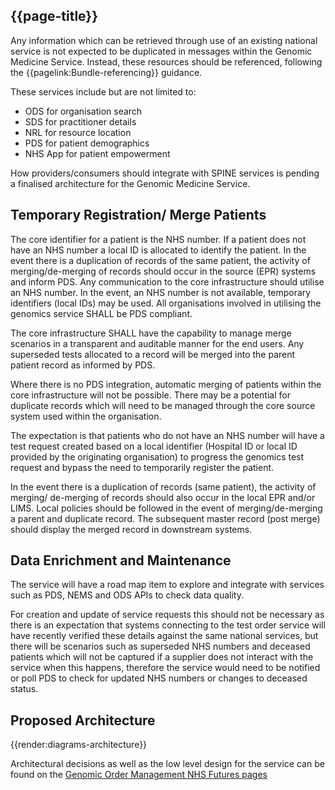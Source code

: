 ## {{page-title}}

Any information which can be retrieved through use of an existing national service is not expected to be duplicated in messages within the Genomic Medicine Service. Instead, these resources should be referenced, following the {{pagelink:Bundle-referencing}} guidance. 

These services include but are not limited to:
- ODS for organisation search
- SDS for practitioner details
- NRL for resource location
- PDS for patient demographics
- NHS App for patient empowerment

How providers/consumers should integrate with SPINE services is pending a finalised architecture for the Genomic Medicine Service.

## Temporary Registration/ Merge Patients 

The core identifier for a patient is the NHS number. If a patient does not have an NHS number a local ID  is allocated  to identify the patient.  In the event there is a duplication of records of the same patient, the activity of merging/de-merging of records should occur in the source (EPR) systems and inform PDS. Any communication to the core infrastructure should utilise an NHS number. In the event, an NHS number is not available, temporary identifiers (local IDs) may be used. All organisations involved in utilising the genomics service SHALL be PDS compliant. 

The core infrastructure SHALL have the capability to manage merge scenarios in a transparent and auditable manner for the end users. Any superseded tests allocated to a record will be merged into the parent patient record as informed by PDS. 

Where there is no PDS integration, automatic merging of patients within the core infrastructure will not be possible. There may be a potential for duplicate records which will need to be managed through the core source system used within the organisation.  

The expectation is that patients who do not have an NHS number will  have a test request created based on a local identifier (Hospital ID or local ID provided by the originating organisation) to progress the genomics test request and bypass the need to temporarily register the patient.  

In the event there is a duplication of records (same patient), the activity of merging/ de-merging of records should also occur in the local EPR and/or LIMS. Local policies should be followed in the event of merging/de-merging a parent and duplicate record. The subsequent master record (post merge) should display the merged record in downstream systems. 

## Data Enrichment and Maintenance

The service will have a road map item to explore and integrate with services such as PDS, NEMS and ODS APIs to check data quality. 

For creation and update of service requests this should not be necessary as there is an expectation that systems connecting to the test order service will have recently verified these details against the same national services, but there will be scenarios such as superseded NHS numbers and deceased patients which will not be captured if a supplier does not interact with the service when this happens, therefore the service would need to be notified or poll PDS to check for updated NHS numbers or changes to deceased status.

## Proposed Architecture

{{render:diagrams-architecture}}

Architectural decisions as well as the low level design for the service can be found on the [Genomic Order Management NHS Futures pages](https://future.nhs.uk/NHSgenomics/view?objectId=178297445)